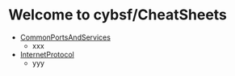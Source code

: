 # Welcome to cybsf/CheatSheets
- [CommonPortsAndServices](https://github.com/cybsf/CheatSheets/blob/main/CommonPortsAndServices/CheatSheet.md)
	- xxx
- [InternetProtocol](https://github.com/cybsf/CheatSheets/blob/main/CommonPortsAndServices/CheatSheet.md)
	- yyy
